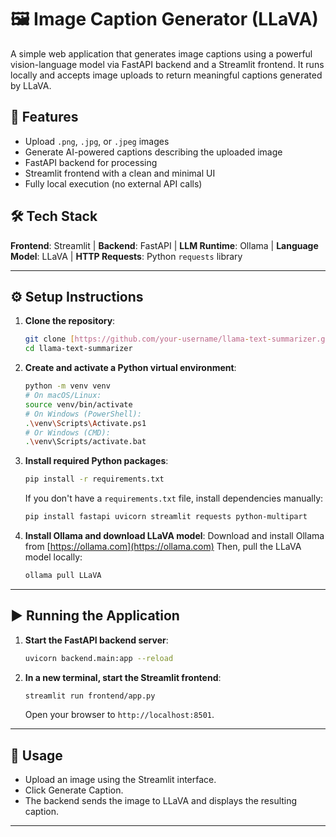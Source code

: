 # 🖼️ Image Caption Generator (LLaVA)

A simple web application that generates image captions using a powerful vision-language model via FastAPI backend and a Streamlit frontend. It runs locally and accepts image uploads to return meaningful captions generated by LLaVA.

## 🚀 Features

- Upload `.png`, `.jpg`, or `.jpeg` images
- Generate AI-powered captions describing the uploaded image
- FastAPI backend for processing
- Streamlit frontend with a clean and minimal UI
- Fully local execution (no external API calls)

## 🛠 Tech Stack

**Frontend**: Streamlit | **Backend**: FastAPI | **LLM Runtime**: Ollama | **Language Model**: LLaVA | **HTTP Requests**: Python `requests` library


---
## ⚙️ Setup Instructions

1.  **Clone the repository**:
    ```bash
    git clone [https://github.com/your-username/llama-text-summarizer.git](https://github.com/your-username/llama-text-summarizer.git)
    cd llama-text-summarizer
    ```

2.  **Create and activate a Python virtual environment**:
    ```bash
    python -m venv venv
    # On macOS/Linux:
    source venv/bin/activate
    # On Windows (PowerShell):
    .\venv\Scripts\Activate.ps1
    # Or Windows (CMD):
    .\venv\Scripts/activate.bat
    ```

3.  **Install required Python packages**:
    ```bash
    pip install -r requirements.txt
    ```
    If you don't have a `requirements.txt` file, install dependencies manually:
    ```bash
    pip install fastapi uvicorn streamlit requests python-multipart
    ```

4.  **Install Ollama and download LLaVA model**:
    Download and install Ollama from [https://ollama.com](https://ollama.com)
    Then, pull the LLaVA model locally:
    ```bash
    ollama pull LLaVA
    ```

---

## ▶️ Running the Application

1.  **Start the FastAPI backend server**:
    ```bash
    uvicorn backend.main:app --reload
    ```

2.  **In a new terminal, start the Streamlit frontend**:
    ```bash
    streamlit run frontend/app.py
    ```
    Open your browser to `http://localhost:8501`.

---


## 📝 Usage

- Upload an image using the Streamlit interface.
- Click Generate Caption.
- The backend sends the image to LLaVA and displays the resulting caption.
---
